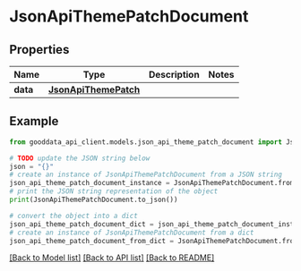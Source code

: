 # JsonApiThemePatchDocument


## Properties

Name | Type | Description | Notes
------------ | ------------- | ------------- | -------------
**data** | [**JsonApiThemePatch**](JsonApiThemePatch.md) |  | 

## Example

```python
from gooddata_api_client.models.json_api_theme_patch_document import JsonApiThemePatchDocument

# TODO update the JSON string below
json = "{}"
# create an instance of JsonApiThemePatchDocument from a JSON string
json_api_theme_patch_document_instance = JsonApiThemePatchDocument.from_json(json)
# print the JSON string representation of the object
print(JsonApiThemePatchDocument.to_json())

# convert the object into a dict
json_api_theme_patch_document_dict = json_api_theme_patch_document_instance.to_dict()
# create an instance of JsonApiThemePatchDocument from a dict
json_api_theme_patch_document_from_dict = JsonApiThemePatchDocument.from_dict(json_api_theme_patch_document_dict)
```
[[Back to Model list]](../README.md#documentation-for-models) [[Back to API list]](../README.md#documentation-for-api-endpoints) [[Back to README]](../README.md)


